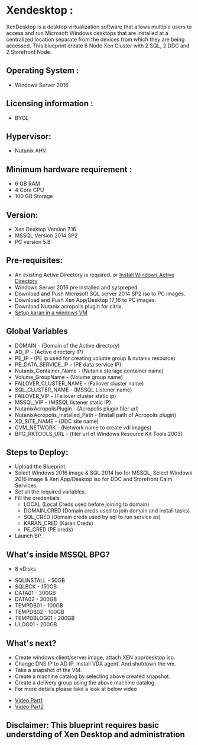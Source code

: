 Xendesktop :
==========
XenDesktop is a desktop virtualization software that allows multiple users to access and run Microsoft Windows desktops that are installed at a centralized location separate from the devices from which they are being accessed.
This blueprint create 6 Node Xen Cluster with 2 SQL, 2 DDC and 2 Storefront Node.

Operating System :
------------------
 - Windows Server 2016

Licensing information :
----------------------
 - BYOL

Hypervisor:
-----------
 - Nutanix AHV

Minimum hardware requirement :
-----------------------------
 - 6 GB RAM
 - 4 Core CPU
 - 100 GB Storage

Version:
--------
 - Xen Desktop Version 7.16
 - MSSQL Version 2014 SP2
 - PC version 5.8

Pre-requisites:
---------------
 - An existing Active Directory is required. or [Install Windows Active Directory](https://drive.google.com/open?id=1S0tIOPDTCZKvDWzZnZhyuphPFeGApyjLqUqQWMk2n6s)
 - Windows Server 2016 pre installed and syspreped.
 - Download and Push Microsoft SQL server 2014 SP2 iso to PC images.
 - Download and Push Xen App/Desktop 17_16 to PC images.
 - Download Nutanix acropolis plugin for citrix.
 - [Setup karan in a windows VM](https://portal.nutanix.com/#/page/docs/details?targetId=Nutanix-Calm-Admin-Operations-Guide-v10:nuc-installing-karan-service-t.html)

Global Variables
----------------
 - DOMAIN - (Domain of the Active directory)
 - AD_IP - (Active directory IP)
 - PE_IP - (PE ip used for creating volume group & nutanix resource)
 - PE_DATA_SERVICE_IP - (PE data service IP)
 - Nutanix_Container_Name - (Nutanix storage container name)
 - Volume_GroupName - (Volume group name)
 - FAILOVER_CLUSTER_NAME - (Failover cluster name)
 - SQL_CLUSTER_NAME - (MSSQL Listener name)
 - FAILOVER_VIP - (Failover cluster static ip)
 - MSSQL_VIP - (MSSQL listener static IP)
 - NutanixAcropolisPlugin - (Acropolis plugin filer url)
 - NutanixAcropolis_Installed_Path - (Install path of Acropolis plugin)
 - XD_SITE_NAME - (DDC site name)
 - CVM_NETWORK - (Network name to create vdi images)
 - BPG_RKTOOLS_URL - (filer url of Windows Resource Kit Tools 2003)

Steps to Deploy:
----------------
 - Upload the Blueprint.
 - Select Windows 2016 image & SQL 2014 Iso for MSSQL, Select Windows 2016 image & Xen App/Desktop iso for DDC and Storefront Calm Services.
 - Set all the required variables.
 - Fill the credentials.
    * LOCAL (Local Creds used before joining to domain)
    * DOMAIN_CRED (Domain creds used to join domain and install tasks)
    * SQL_CRED (Domain creds used by sql to run service as)
    * KARAN_CRED (Karan Creds)
    * PE_CRED (PE creds)
 - Launch BP.

What's inside MSSQL BPG?
------------------------
 - 8 vDisks 
  * SQLINSTALL  - 50GB
  * SQLBCK      - 150GB
  * DATA01      - 300GB
  * DATA02      - 300GB
  * TEMPDB01    - 100GB
  * TEMPDB02    - 100GB
  * TEMPDBLOG01 - 200GB
  * ULOG01      - 200GB

What's next?
------------
 - Create windows client/server image, attach XEN app/desktop iso.
 - Change DNS IP to AD IP. Install VDA agent. And shutdown the vm.
 - Take a snapshot of the VM.
 - Create a machine catalog by selecting above created snapshot.
 - Create a delivery group using the above machine catalog.
 - For more details please take a look at below video
 
 * [Video Part1](https://drive.google.com/open?id=1c14tWHCV8efb5GdWhOM7Jnm0tSZ1QqPb)
 * [Video Part2](https://drive.google.com/open?id=1SzahZMeTUT84bbiWZuZYs3uVWvuBFSmn)
 
 ## Disclaimer: This blueprint requires basic understding of Xen Desktop and administration
